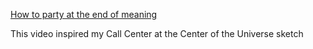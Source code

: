 ---
---


[How to party at the end of meaning](https://www.youtube.com/watch?v=Jv79l1b-eoI)

This video inspired my Call Center at the Center of the Universe sketch